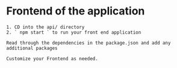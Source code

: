 # Frontend of the application

    1. CD into the api/ directory
    2. ` npm start ` to run your front end application
    
    Read through the dependencies in the package.json and add any additional packages

    Customize your Frontend as needed.